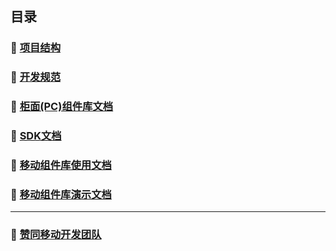 ## 目录

### 📔 [项目结构](https://github.com/AFEXTeam/AFEXTeam.github.io/blob/master/rules-docs/proj-struct.md)

### 📝 [开发规范](https://github.com/AFEXTeam/AFEXTeam.github.io/wiki/%E5%89%8D%E7%AB%AF%E5%BC%80%E5%8F%91%E8%A7%84%E8%8C%83)

### 🔧 [柜面(PC)组件库文档](https://afexteam.github.io/aui-web-docs/)

### 📁 [SDK文档](https://afexteam.github.io/sdk-docs/index.html)

###  📲 [移动组件库使用文档](https://afexteam.github.io/aui-m-docs/index.html)

###  📱 [移动组件库演示文档](https://afexteam.github.io/aui-m-demo/)

***

### 👥 [赞同移动开发团队](https://amapteam.github.io/)
